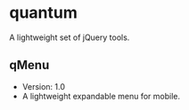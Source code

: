 # quantum
A lightweight set of jQuery tools.

## qMenu
- Version: 1.0
- A lightweight expandable menu for mobile.
